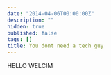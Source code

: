 ```yaml
---
date: "2014-04-06T00:00:00Z"
description: ""
hidden: true
published: false
tags: []
title: You dont need a tech guy
---
```


HELLO WELCIM
